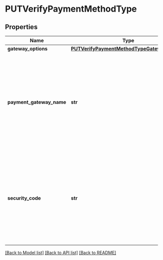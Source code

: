 # PUTVerifyPaymentMethodType

## Properties
Name | Type | Description | Notes
------------ | ------------- | ------------- | -------------
**gateway_options** | [**PUTVerifyPaymentMethodTypeGatewayOptions**](PUTVerifyPaymentMethodTypeGatewayOptions.md) |  | [optional] 
**payment_gateway_name** | **str** | The name of the payment gateway instance. If no value is specified for this field, the default payment gateway of the customer account will be used.  | [optional] 
**security_code** | **str** | The CVV or CVV2 security code for the credit card or debit card. To ensure PCI compliance, the value of this field is not stored and cannot be queried.  | [optional] 

[[Back to Model list]](../README.md#documentation-for-models) [[Back to API list]](../README.md#documentation-for-api-endpoints) [[Back to README]](../README.md)


